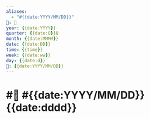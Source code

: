 ```yaml
---
aliases:
  - "#{{date:YYYY/MM/DD}}"
📁: 📅
year: {{date:YYYY}}
quarter: {{date:Q}}Q
month: {{date:MMMM}}
date: {{date:DD}}
time: {{time}}
week: {{date:ww}}
day: {{date:d}}
📅: {{date:YYYY/MM/DD}}
---
```

# #📅 #{{date:YYYY/MM/DD}} {{date:dddd}}
